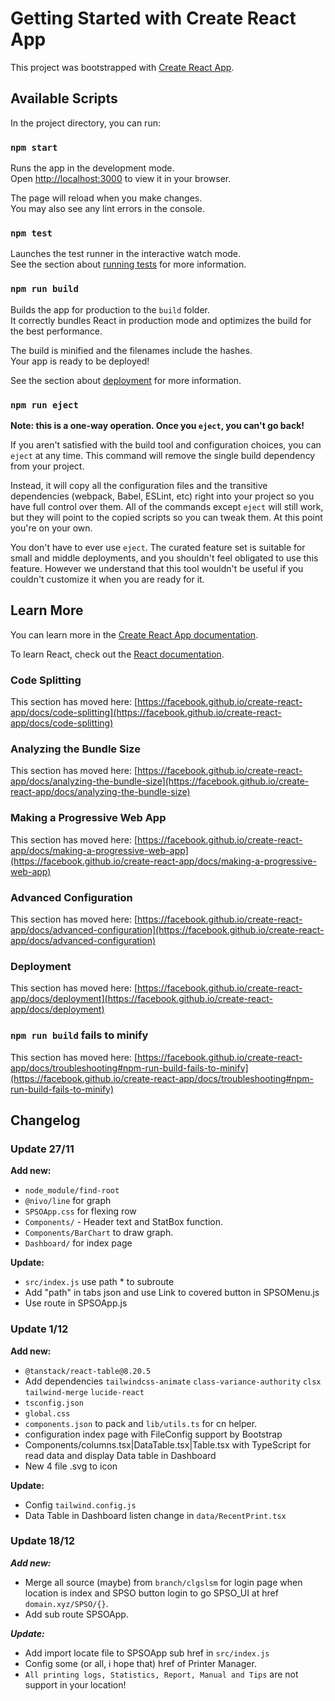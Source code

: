# Getting Started with Create React App

This project was bootstrapped with [Create React App](https://github.com/facebook/create-react-app).

## Available Scripts

In the project directory, you can run:

### `npm start`

Runs the app in the development mode.\
Open [http://localhost:3000](http://localhost:3000) to view it in your browser.

The page will reload when you make changes.\
You may also see any lint errors in the console.

### `npm test`

Launches the test runner in the interactive watch mode.\
See the section about [running tests](https://facebook.github.io/create-react-app/docs/running-tests) for more information.

### `npm run build`

Builds the app for production to the `build` folder.\
It correctly bundles React in production mode and optimizes the build for the best performance.

The build is minified and the filenames include the hashes.\
Your app is ready to be deployed!

See the section about [deployment](https://facebook.github.io/create-react-app/docs/deployment) for more information.

### `npm run eject`

**Note: this is a one-way operation. Once you `eject`, you can't go back!**

If you aren't satisfied with the build tool and configuration choices, you can `eject` at any time. This command will remove the single build dependency from your project.

Instead, it will copy all the configuration files and the transitive dependencies (webpack, Babel, ESLint, etc) right into your project so you have full control over them. All of the commands except `eject` will still work, but they will point to the copied scripts so you can tweak them. At this point you're on your own.

You don't have to ever use `eject`. The curated feature set is suitable for small and middle deployments, and you shouldn't feel obligated to use this feature. However we understand that this tool wouldn't be useful if you couldn't customize it when you are ready for it.

## Learn More

You can learn more in the [Create React App documentation](https://facebook.github.io/create-react-app/docs/getting-started).

To learn React, check out the [React documentation](https://reactjs.org/).

### Code Splitting

This section has moved here: [https://facebook.github.io/create-react-app/docs/code-splitting](https://facebook.github.io/create-react-app/docs/code-splitting)

### Analyzing the Bundle Size

This section has moved here: [https://facebook.github.io/create-react-app/docs/analyzing-the-bundle-size](https://facebook.github.io/create-react-app/docs/analyzing-the-bundle-size)

### Making a Progressive Web App

This section has moved here: [https://facebook.github.io/create-react-app/docs/making-a-progressive-web-app](https://facebook.github.io/create-react-app/docs/making-a-progressive-web-app)

### Advanced Configuration

This section has moved here: [https://facebook.github.io/create-react-app/docs/advanced-configuration](https://facebook.github.io/create-react-app/docs/advanced-configuration)

### Deployment

This section has moved here: [https://facebook.github.io/create-react-app/docs/deployment](https://facebook.github.io/create-react-app/docs/deployment)

### `npm run build` fails to minify

This section has moved here: [https://facebook.github.io/create-react-app/docs/troubleshooting#npm-run-build-fails-to-minify](https://facebook.github.io/create-react-app/docs/troubleshooting#npm-run-build-fails-to-minify)


## Changelog

### Update 27/11
**Add new:**
- `node_module/find-root`
- `@nivo/line` for graph
- `SPSOApp.css` for flexing row
- `Components/` - Header text and StatBox function. 
- `Components/BarChart` to draw graph.
- `Dashboard/` for index page

**Update:**
- `src/index.js` use path * to subroute
- Add "path" in tabs json and use Link to covered button in SPSOMenu.js
- Use route in SPSOApp.js

### Update 1/12
**Add new:**
- `@tanstack/react-table@8.20.5`
- Add dependencies `tailwindcss-animate` `class-variance-authority` `clsx` `tailwind-merge` `lucide-react`
- `tsconfig.json`
- `global.css`
- `components.json` to pack and `lib/utils.ts` for cn helper.
- configuration index page with FileConfig support by Bootstrap
- Components/columns.tsx|DataTable.tsx|Table.tsx with TypeScript for read data and display Data table in Dashboard
- New 4 file .svg to icon


**Update:**
- Config `tailwind.config.js`
- Data Table in Dashboard listen change in `data/RecentPrint.tsx`

### Update 18/12
***Add new:***
- Merge all source (maybe) from `branch/clgslsm` for login page when location is index and SPSO button login to go SPSO_UI at href `domain.xyz/SPSO/{}`.
- Add sub route SPSOApp.

***Update:***
- Add import locate file to SPSOApp sub href in `src/index.js`
- Config some (or all, i hope that) href of Printer Manager.
- `All printing logs, Statistics, Report, Manual and Tips` are not support in your location!
